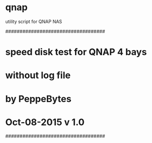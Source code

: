 # qnap
utility script for QNAP NAS

###################################
# speed disk test for QNAP 4 bays #
#        without log file         #
#         by PeppeBytes           #
#        Oct-08-2015 v 1.0        #
###################################

